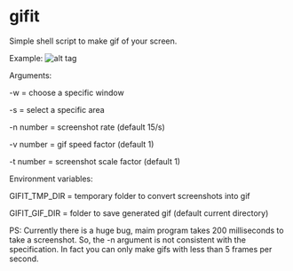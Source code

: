 # gifit

Simple shell script to make gif of your screen.

Example:
![alt tag](http://s24.postimg.org/h6dln48j9/2015_12_23_03_21_53_gif.gif)

Arguments:

-w = choose a specific window

-s = select a specific area

-n number = screenshot rate (default 15/s)

-v number = gif speed factor (default 1)

-t number = screenshot scale factor (default 1)


Environment variables:

GIFIT_TMP_DIR = temporary folder to convert screenshots into gif

GIFIT_GIF_DIR = folder to save generated gif (default current directory)


PS: Currently there is a huge bug, maim program takes 200 milliseconds to take a screenshot. So, the -n argument is not consistent with the specification. In fact you can only make gifs with less than 5 frames per second.
